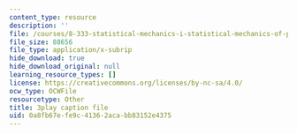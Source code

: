 ```yaml
---
content_type: resource
description: ''
file: /courses/8-333-statistical-mechanics-i-statistical-mechanics-of-particles-fall-2013/0a8fb67efe9c41362acabb83152e4375_8kNP_VWmfFs.srt
file_size: 88656
file_type: application/x-subrip
hide_download: true
hide_download_original: null
learning_resource_types: []
license: https://creativecommons.org/licenses/by-nc-sa/4.0/
ocw_type: OCWFile
resourcetype: Other
title: 3play caption file
uid: 0a8fb67e-fe9c-4136-2aca-bb83152e4375
---
```

